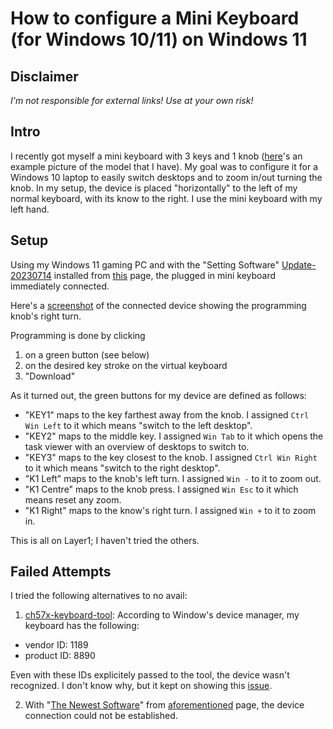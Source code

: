 # How to configure a Mini Keyboard (for Windows 10/11) on Windows 11

## Disclaimer

*I'm not responsible for external links! Use at your own risk!*

## Intro

I recently got myself a mini keyboard with 3 keys and 1 knob ([here](https://github.com/kriomant/ch57x-keyboard-tool/blob/master/doc/keyboard-3-1.jpg)'s an example picture of the model that I have).
My goal was to configure it for a Windows 10 laptop to easily switch desktops and to zoom in/out turning the knob. In my setup, the device is placed "horizontally" to the left of my normal keyboard, with its know to the right. I use the mini keyboard with my left hand.

## Setup

Using my Windows 11 gaming PC and with the "Setting Software" [Update-20230714](https://cdn.shopify.com/s/files/1/0655/8570/9299/files/Update-20230714.zip?v=1689644183) installed from [this](https://sikaicase.com/blogs/support/setting-for-software) page, the plugged in mini keyboard immediately connected.

Here's a [screenshot](screenshot.png) of the connected device showing the programming knob's right turn.

Programming is done by clicking

1. on a green button (see below)
2. on the desired key stroke on the virtual keyboard
3. "Download"

As it turned out, the green buttons for my device are defined as follows:

- "KEY1" maps to the key farthest away from the knob. I assigned `Ctrl Win Left` to it which means "switch to the left desktop".
- "KEY2" maps to the middle key. I assigned `Win Tab` to it which opens the task viewer with an overview of desktops to switch to.
- "KEY3" maps to the key closest to the knob. I assigned `Ctrl Win Right` to it which means "switch to the right desktop".
- "K1 Left" maps to the knob's left turn. I assigned `Win -` to it to zoom out.
- "K1 Centre" maps to the knob press. I assigned `Win Esc` to it which means reset any zoom.
- "K1 Right" maps to the know's right turn. I assigned `Win +` to it to zoom in.

This is all on Layer1; I haven't tried the others.

## Failed Attempts

I tried the following alternatives to no avail:

1. [ch57x-keyboard-tool](https://github.com/kriomant/ch57x-keyboard-tool):
According to Window's device manager, my keyboard has the following: 

- vendor ID: 1189
- product ID: 8890

Even with these IDs explicitely passed to the tool, the device wasn't recognized. I don't know why, but it kept on showing this [issue](https://github.com/kriomant/ch57x-keyboard-tool/issues/3).

2. With "[The Newest Software](https://cdn.shopify.com/s/files/1/0655/8570/9299/files/New_Software.7z?v=1689124275)" from [aforementioned](https://sikaicase.com/blogs/support/setting-for-software) page, the device connection could not be established.
